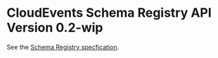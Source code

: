 # CloudEvents Schema Registry API Version 0.2-wip

See the [Schema Registry specfication](spec.md).
